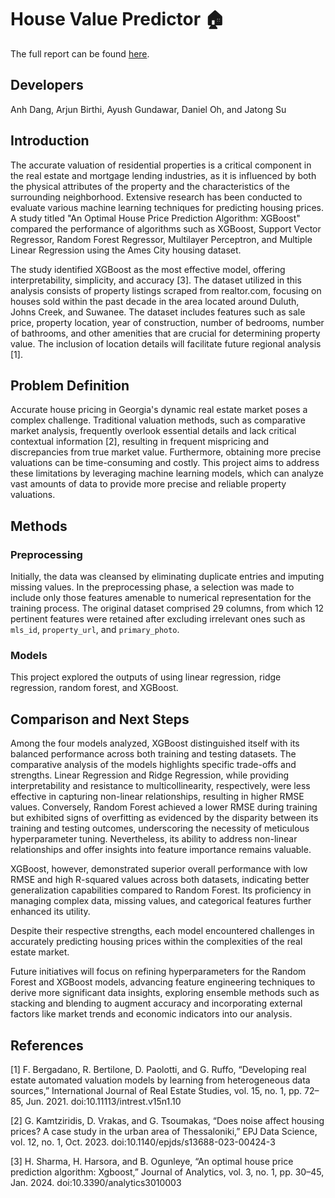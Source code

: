 # House Value Predictor 🏠

The full report can be found [here](https://htdanganh.github.io/house-value-predictor/).

## Developers

Anh Dang, Arjun Birthi, Ayush Gundawar, Daniel Oh, and Jatong Su

## Introduction

The accurate valuation of residential properties is a critical component in the real estate and mortgage lending industries, as it is influenced by both the physical attributes of the property and the characteristics of the surrounding neighborhood. Extensive research has been conducted to evaluate various machine learning techniques for predicting housing prices. A study titled "An Optimal House Price Prediction Algorithm: XGBoost" compared the performance of algorithms such as XGBoost, Support Vector Regressor, Random Forest Regressor, Multilayer Perceptron, and Multiple Linear Regression using the Ames City housing dataset.

The study identified XGBoost as the most effective model, offering interpretability, simplicity, and accuracy [3]. The dataset utilized in this analysis consists of property listings scraped from realtor.com, focusing on houses sold within the past decade in the area located around Duluth, Johns Creek, and Suwanee. The dataset includes features such as sale price, property location, year of construction, number of bedrooms, number of bathrooms, and other amenities that are crucial for determining property value. The inclusion of location details will facilitate future regional analysis [1].

## Problem Definition

Accurate house pricing in Georgia's dynamic real estate market poses a complex challenge. Traditional valuation methods, such as comparative market analysis, frequently overlook essential details and lack critical contextual information [2], resulting in frequent mispricing and discrepancies from true market value. Furthermore, obtaining more precise valuations can be time-consuming and costly. This project aims to address these limitations by leveraging machine learning models, which can analyze vast amounts of data to provide more precise and reliable property valuations.

## Methods

### Preprocessing

Initially, the data was cleansed by eliminating duplicate entries and imputing missing values. In the preprocessing phase, a selection was made to include only those features amenable to numerical representation for the training process. The original dataset comprised 29 columns, from which 12 pertinent features were retained after excluding irrelevant ones such as `mls_id`, `property_url`, and `primary_photo`.


### Models

This project explored the outputs of using linear regression, ridge regression, random forest, and XGBoost. 


## Comparison and Next Steps

Among the four models analyzed, XGBoost distinguished itself with its balanced performance across both training and testing datasets. The comparative analysis of the models highlights specific trade-offs and strengths. Linear Regression and Ridge Regression, while providing interpretability and resistance to multicollinearity, respectively, were less effective in capturing non-linear relationships, resulting in higher RMSE values. Conversely, Random Forest achieved a lower RMSE during training but exhibited signs of overfitting as evidenced by the disparity between its training and testing outcomes, underscoring the necessity of meticulous hyperparameter tuning. Nevertheless, its ability to address non-linear relationships and offer insights into feature importance remains valuable.

XGBoost, however, demonstrated superior overall performance with low RMSE and high R-squared values across both datasets, indicating better generalization capabilities compared to Random Forest. Its proficiency in managing complex data, missing values, and categorical features further enhanced its utility.

Despite their respective strengths, each model encountered challenges in accurately predicting housing prices within the complexities of the real estate market.

Future initiatives will focus on refining hyperparameters for the Random Forest and XGBoost models, advancing feature engineering techniques to derive more significant data insights, exploring ensemble methods such as stacking and blending to augment accuracy and incorporating external factors like market trends and economic indicators into our analysis.

## References
[1] F. Bergadano, R. Bertilone, D. Paolotti, and G. Ruffo, “Developing real estate automated valuation models by learning from  heterogeneous data sources,” International Journal of Real Estate Studies, vol. 15, no. 1, pp. 72–85, Jun. 2021. doi:10.11113/intrest.v15n1.10

[2] G. Kamtziridis, D. Vrakas, and G. Tsoumakas, “Does noise affect housing prices? A case study in the urban area of Thessaloniki,” EPJ Data Science, vol. 12, no. 1, Oct. 2023. doi:10.1140/epjds/s13688-023-00424-3

[3] H. Sharma, H. Harsora, and B. Ogunleye, “An optimal house price prediction algorithm: Xgboost,” Journal of Analytics, vol. 3, no. 1, pp. 30–45, Jan. 2024. doi:10.3390/analytics3010003
